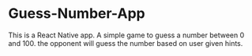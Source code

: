 # Guess-Number-App
This is a React Native app. A simple game to guess a number between 0 and 100. the opponent will guess the number based on user given hints.
